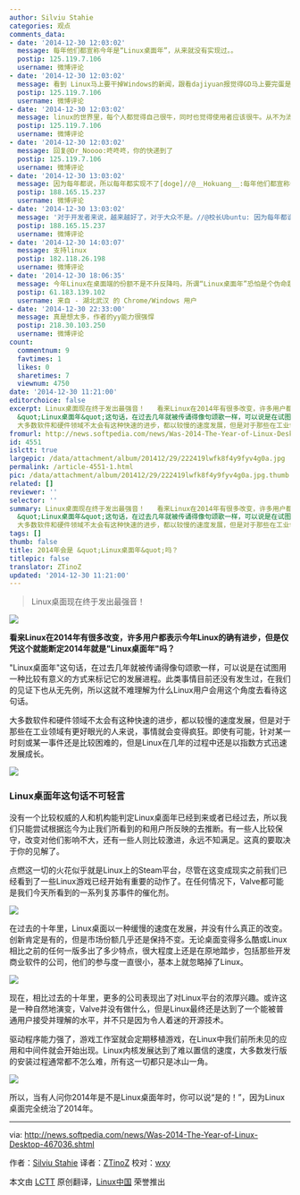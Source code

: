 ```yaml
---
author: Silviu Stahie
categories: 观点
comments_data:
- date: '2014-12-30 12:03:02'
  message: 每年他们都宣称今年是“Linux桌面年”，从来就没有实现过。。
  postip: 125.119.7.106
  username: 微博评论
- date: '2014-12-30 12:03:02'
  message: 看到 Linux马上要干掉Windows的新闻，跟看dajiyuan报觉得GD马上要完蛋是完全一样的感觉
  postip: 125.119.7.106
  username: 微博评论
- date: '2014-12-30 12:03:02'
  message: linux的世界里，每个人都觉得自己很牛，同时也觉得使用者应该很牛。从不为消费者考虑，没戏。
  postip: 125.119.7.106
  username: 微博评论
- date: '2014-12-30 12:03:02'
  message: 回复@Dr_Noooo:咚咚咚，你的快递到了
  postip: 125.119.7.106
  username: 微博评论
- date: '2014-12-30 13:03:02'
  message: 因为每年都说，所以每年都实现不了[doge]//@__Hokuang__:每年他们都宣称今年是“Linux桌面年”，从来就没有实现过。。
  postip: 188.165.15.237
  username: 微博评论
- date: '2014-12-30 13:03:02'
  message: '对于开发者来说，越来越好了，对于大众不是。//@校长Ubuntu: 因为每年都说，所以每年都实现不了[doge]//@__Hokuang__:每年他们都宣称今年是“Linux桌面年”，从来就没有实现过。。'
  postip: 188.165.15.237
  username: 微博评论
- date: '2014-12-30 14:03:07'
  message: 支持linux
  postip: 182.118.26.198
  username: 微博评论
- date: '2014-12-30 18:06:35'
  message: 今年Linux在桌面端的份额不是不升反降吗，所谓“Linux桌面年”恐怕是个伪命题
  postip: 61.183.139.102
  username: 来自 - 湖北武汉 的 Chrome/Windows 用户
- date: '2014-12-30 22:33:00'
  message: 真是想太多，作者的yy能力很强悍
  postip: 218.30.103.250
  username: 微博评论
count:
  commentnum: 9
  favtimes: 1
  likes: 0
  sharetimes: 7
  viewnum: 4750
date: '2014-12-30 11:21:00'
editorchoice: false
excerpt: Linux桌面现在终于发出最强音！   看来Linux在2014年有很多改变，许多用户都表示今年Linux的确有进步，但是仅凭这个就能断定2014年就是&quot;Linux桌面年&quot;吗？
  &quot;Linux桌面年&quot;这句话，在过去几年就被传诵得像句颂歌一样，可以说是在试图用一种比较有意义的方式来标记它的发展进程。此类事情目前还没有发生过，在我们的见证下也从无先例，所以这就不难理解为什么Linux用户会用这个角度去看待这句话。
  大多数软件和硬件领域不太会有这种快速的进步，都以较慢的速度发展，但是对于那些在工业领域有更好眼光的人来说，事情就会变得疯狂。即使有可能
fromurl: http://news.softpedia.com/news/Was-2014-The-Year-of-Linux-Desktop-467036.shtml
id: 4551
islctt: true
largepic: /data/attachment/album/201412/29/222419lwfk8f4y9fyv4g0a.jpg
permalink: /article-4551-1.html
pic: /data/attachment/album/201412/29/222419lwfk8f4y9fyv4g0a.jpg.thumb.jpg
related: []
reviewer: ''
selector: ''
summary: Linux桌面现在终于发出最强音！   看来Linux在2014年有很多改变，许多用户都表示今年Linux的确有进步，但是仅凭这个就能断定2014年就是&quot;Linux桌面年&quot;吗？
  &quot;Linux桌面年&quot;这句话，在过去几年就被传诵得像句颂歌一样，可以说是在试图用一种比较有意义的方式来标记它的发展进程。此类事情目前还没有发生过，在我们的见证下也从无先例，所以这就不难理解为什么Linux用户会用这个角度去看待这句话。
  大多数软件和硬件领域不太会有这种快速的进步，都以较慢的速度发展，但是对于那些在工业领域有更好眼光的人来说，事情就会变得疯狂。即使有可能
tags: []
thumb: false
title: 2014年会是 &quot;Linux桌面年&quot;吗？
titlepic: false
translator: ZTinoZ
updated: '2014-12-30 11:21:00'
---
```



> 
> Linux桌面现在终于发出最强音！
> 
> 
> 


![](/data/attachment/album/201412/29/222419lwfk8f4y9fyv4g0a.jpg)


**看来Linux在2014年有很多改变，许多用户都表示今年Linux的确有进步，但是仅凭这个就能断定2014年就是"Linux桌面年"吗？**


"Linux桌面年"这句话，在过去几年就被传诵得像句颂歌一样，可以说是在试图用一种比较有意义的方式来标记它的发展进程。此类事情目前还没有发生过，在我们的见证下也从无先例，所以这就不难理解为什么Linux用户会用这个角度去看待这句话。


大多数软件和硬件领域不太会有这种快速的进步，都以较慢的速度发展，但是对于那些在工业领域有更好眼光的人来说，事情就会变得疯狂。即使有可能，针对某一时刻或某一事件还是比较困难的，但是Linux在几年的过程中还是以指数方式迅速发展成长。


![](/data/attachment/album/201412/29/222420w3jjmu17ymp73z5q.jpg)


### Linux桌面年这句话不可轻言


没有一个比较权威的人和机构能判定Linux桌面年已经到来或者已经过去，所以我们只能尝试根据迄今为止我们所看到的和用户所反映的去推断。有一些人比较保守，改变对他们影响不大，还有一些人则比较激进，永远不知满足。这真的要取决于你的见解了。


点燃这一切的火花似乎就是Linux上的Steam平台，尽管在这变成现实之前我们已经看到了一些Linux游戏已经开始有重要的动作了。在任何情况下，Valve都可能是我们今天所看到的一系列复苏事件的催化剂。


![](/data/attachment/album/201412/29/222421clnbetsonj1olb70.jpg)


在过去的十年里，Linux桌面以一种缓慢的速度在发展，并没有什么真正的改变。创新肯定是有的，但是市场份额几乎还是保持不变。无论桌面变得多么酷或Linux相比之前的任何一版多出了多少特点，很大程度上还是在原地踏步，包括那些开发商业软件的公司，他们的参与度一直很小，基本上就忽略掉了Linux。


![](/data/attachment/album/201412/29/222422g5udpa9gdn5ddqla.jpg)


现在，相比过去的十年里，更多的公司表现出了对Linux平台的浓厚兴趣。或许这是一种自然地演变，Valve并没有做什么，但是Linux最终还是达到了一个能被普通用户接受并理解的水平，并不只是因为令人着迷的开源技术。


驱动程序能力强了，游戏工作室就会定期移植游戏，在Linux中我们前所未见的应用和中间件就会开始出现。Linux内核发展达到了难以置信的速度，大多数发行版的安装过程通常都不怎么难，所有这一切都只是冰山一角。


![](/data/attachment/album/201412/29/222422b3lmdmckx9ptstpe.jpg)


所以，当有人问你2014年是不是Linux桌面年时，你可以说“是的！”，因为Linux桌面完全统治了2014年。




---


via: <http://news.softpedia.com/news/Was-2014-The-Year-of-Linux-Desktop-467036.shtml>


作者：[Silviu Stahie](http://news.softpedia.com/editors/browse/silviu-stahie) 译者：[ZTinoZ](https://github.com/ZTinoZ) 校对：[wxy](https://github.com/wxy)


本文由 [LCTT](https://github.com/LCTT/TranslateProject) 原创翻译，[Linux中国](http://linux.cn/) 荣誉推出